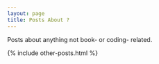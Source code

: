 ```yaml
---
layout: page
title: Posts About ?
---
```


Posts about anything not book- or coding- related.

{% include other-posts.html %}
